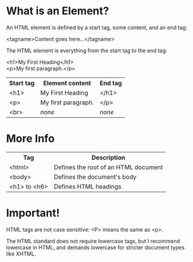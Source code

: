<h1>What is an Element?</h1>
An HTML element is defined by a start tag, some content, and an end tag:
<p></p>
&lt;tagname&gt;Content goes here...&lt;/tagname&gt;
<p></p>
The HTML element is everything from the start tag to the end tag:
<p></p>
&lt;h1&gt;My First Heading&lt;/h1&gt;
<br>
&lt;p&gt;My first paragraph.&lt;/p&gt;
<table class="ws-table-all notranslate">
<tr>
<th>Start tag</th>
<th>Element content</th>
<th>End tag</th>
</tr>
<tr>
<td>&lt;h1&gt;</td>
<td>My First Heading</td>
<td>&lt;/h1&gt;</td>
</tr>
<tr>
<td>&lt;p&gt;</td>
<td>My first paragraph.</td>
<td>&lt;/p&gt;</td>
</tr>
<tr>
<td>&lt;br&gt;</td>
<td><em>none</em></td>
<td><em>none</em></td>
</tr>
</table>
<h1>More Info</h1>
<table class="ws-table-all notranslate">
<tr>
  <th>Tag</th>
  <th>Description</th>
</tr>
<tr>
  <td>&lt;html&gt;</td>
  <td>Defines the root of an HTML document</td>
</tr>
<tr>
  <td>&lt;body&gt;</td>
  <td>Defines the document's body</td>
</tr>
<tr>
  <td>&lt;h1&gt; to &lt;h6&gt;</td>
  <td>Defines HTML headings</td>
</tr>
</table>
<h1>Important!</h1>
HTML tags are not case sensitive: &lt;P&gt; means the same as &lt;p&gt;.
<p></p>
The HTML standard does not require lowercase tags, but I recommend lowercase in HTML, and demands lowercase for stricter document types like XHTML.
